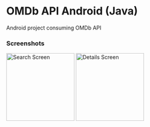 # OMDb API Android (Java)
Android project consuming OMDb API 

### Screenshots 
<div>
  <img src="https://lh3.googleusercontent.com/K8E8M4PBX-q8-VQDasxzL_3hSXKpBFCm2QuZvbwHWxwPCAPKquP_VUT0MYGrwtW0TcD_sxRD_EzjbVUCtvwF=w2872-h1460-rw" alt="Search Screen" width="180">
  <img src="https://lh6.googleusercontent.com/Mr0NhjFqdy3pCoOsk3lOYa4lNl89W81jzbVh2MsKoVBkBxw2S9SbWwwxJOZNwUp_tk0Y65X_jTPvghijqbUw=w2872-h1460-rw" alt="Details Screen" width="180">
</div>
